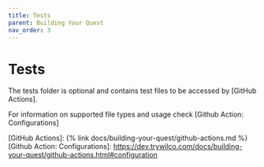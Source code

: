 ```yaml
---
title: Tests
parent: Building Your Quest
nav_order: 3
---
```


# Tests

The tests folder is optional and contains test files to be accessed by [GitHub Actions].

For information on supported file types and usage check [Github Action: Configurations]

[GitHub Actions]: {% link docs/building-your-quest/github-actions.md %}
[Github Action: Configurations]: https://dev.trywilco.com/docs/building-your-quest/github-actions.html#configuration
